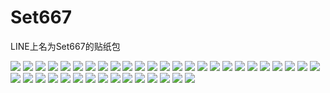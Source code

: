 # Set667

LINE上名为Set667的贴纸包

![](https://gcore.jsdelivr.net/gh/yoghurtlee-thu/twikoo-magic@main/image/Set667/001.webp)
![](https://gcore.jsdelivr.net/gh/yoghurtlee-thu/twikoo-magic@main/image/Set667/002.webp)
![](https://gcore.jsdelivr.net/gh/yoghurtlee-thu/twikoo-magic@main/image/Set667/003.webp)
![](https://gcore.jsdelivr.net/gh/yoghurtlee-thu/twikoo-magic@main/image/Set667/004.webp)
![](https://gcore.jsdelivr.net/gh/yoghurtlee-thu/twikoo-magic@main/image/Set667/005.webp)
![](https://gcore.jsdelivr.net/gh/yoghurtlee-thu/twikoo-magic@main/image/Set667/006.webp)
![](https://gcore.jsdelivr.net/gh/yoghurtlee-thu/twikoo-magic@main/image/Set667/007.webp)
![](https://gcore.jsdelivr.net/gh/yoghurtlee-thu/twikoo-magic@main/image/Set667/008.webp)
![](https://gcore.jsdelivr.net/gh/yoghurtlee-thu/twikoo-magic@main/image/Set667/009.webp)
![](https://gcore.jsdelivr.net/gh/yoghurtlee-thu/twikoo-magic@main/image/Set667/010.webp)
![](https://gcore.jsdelivr.net/gh/yoghurtlee-thu/twikoo-magic@main/image/Set667/011.webp)
![](https://gcore.jsdelivr.net/gh/yoghurtlee-thu/twikoo-magic@main/image/Set667/012.webp)
![](https://gcore.jsdelivr.net/gh/yoghurtlee-thu/twikoo-magic@main/image/Set667/013.webp)
![](https://gcore.jsdelivr.net/gh/yoghurtlee-thu/twikoo-magic@main/image/Set667/014.webp)
![](https://gcore.jsdelivr.net/gh/yoghurtlee-thu/twikoo-magic@main/image/Set667/015.webp)
![](https://gcore.jsdelivr.net/gh/yoghurtlee-thu/twikoo-magic@main/image/Set667/016.webp)
![](https://gcore.jsdelivr.net/gh/yoghurtlee-thu/twikoo-magic@main/image/Set667/017.webp)
![](https://gcore.jsdelivr.net/gh/yoghurtlee-thu/twikoo-magic@main/image/Set667/018.webp)
![](https://gcore.jsdelivr.net/gh/yoghurtlee-thu/twikoo-magic@main/image/Set667/019.webp)
![](https://gcore.jsdelivr.net/gh/yoghurtlee-thu/twikoo-magic@main/image/Set667/020.webp)
![](https://gcore.jsdelivr.net/gh/yoghurtlee-thu/twikoo-magic@main/image/Set667/021.webp)
![](https://gcore.jsdelivr.net/gh/yoghurtlee-thu/twikoo-magic@main/image/Set667/022.webp)
![](https://gcore.jsdelivr.net/gh/yoghurtlee-thu/twikoo-magic@main/image/Set667/023.webp)
![](https://gcore.jsdelivr.net/gh/yoghurtlee-thu/twikoo-magic@main/image/Set667/024.webp)
![](https://gcore.jsdelivr.net/gh/yoghurtlee-thu/twikoo-magic@main/image/Set667/025.webp)
![](https://gcore.jsdelivr.net/gh/yoghurtlee-thu/twikoo-magic@main/image/Set667/026.webp)
![](https://gcore.jsdelivr.net/gh/yoghurtlee-thu/twikoo-magic@main/image/Set667/027.webp)
![](https://gcore.jsdelivr.net/gh/yoghurtlee-thu/twikoo-magic@main/image/Set667/028.webp)
![](https://gcore.jsdelivr.net/gh/yoghurtlee-thu/twikoo-magic@main/image/Set667/029.webp)
![](https://gcore.jsdelivr.net/gh/yoghurtlee-thu/twikoo-magic@main/image/Set667/030.webp)
![](https://gcore.jsdelivr.net/gh/yoghurtlee-thu/twikoo-magic@main/image/Set667/031.webp)
![](https://gcore.jsdelivr.net/gh/yoghurtlee-thu/twikoo-magic@main/image/Set667/032.webp)
![](https://gcore.jsdelivr.net/gh/yoghurtlee-thu/twikoo-magic@main/image/Set667/033.webp)
![](https://gcore.jsdelivr.net/gh/yoghurtlee-thu/twikoo-magic@main/image/Set667/034.webp)
![](https://gcore.jsdelivr.net/gh/yoghurtlee-thu/twikoo-magic@main/image/Set667/035.webp)
![](https://gcore.jsdelivr.net/gh/yoghurtlee-thu/twikoo-magic@main/image/Set667/036.webp)
![](https://gcore.jsdelivr.net/gh/yoghurtlee-thu/twikoo-magic@main/image/Set667/037.webp)
![](https://gcore.jsdelivr.net/gh/yoghurtlee-thu/twikoo-magic@main/image/Set667/038.webp)
![](https://gcore.jsdelivr.net/gh/yoghurtlee-thu/twikoo-magic@main/image/Set667/039.webp)
![](https://gcore.jsdelivr.net/gh/yoghurtlee-thu/twikoo-magic@main/image/Set667/040.webp)
